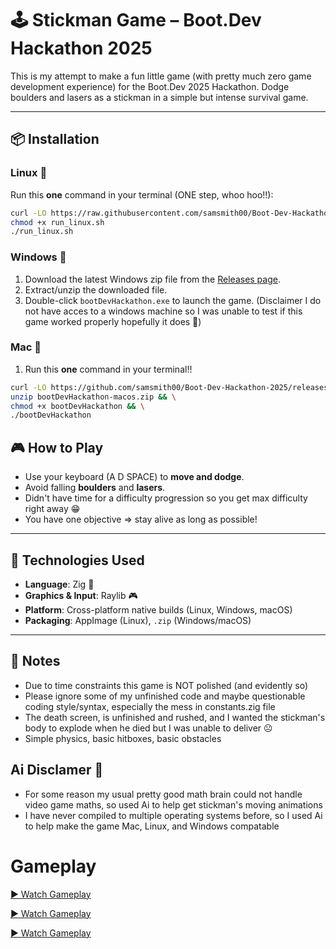 # 🕹️ Stickman Game – Boot.Dev Hackathon 2025

This is my attempt to make a fun little game (with pretty much zero game development experience) for the Boot.Dev 2025 Hackathon. Dodge boulders and lasers as a stickman in a simple but intense survival game.

---

## 📦 Installation

###  Linux 🐧

Run this **one** command in your terminal (ONE step, whoo hoo!!):

```bash
curl -LO https://raw.githubusercontent.com/samsmith00/Boot-Dev-Hackathon-2025/main/run_linux.sh
chmod +x run_linux.sh
./run_linux.sh
```

### Windows 🔫

1. Download the latest Windows zip file from the [Releases page](https://github.com/samsmith00/Boot-Dev-Hackathon-2025/releases/latest).
2. Extract/unzip the downloaded file.
3. Double-click `bootDevHackathon.exe` to launch the game.
(Disclaimer I do not have acces to a windows machine so I was unable to test if this game worked properly hopefully it does 🤞)

### Mac 

1. Run this **one** command in your terminal!!

```bash
curl -LO https://github.com/samsmith00/Boot-Dev-Hackathon-2025/releases/latest/download/bootDevHackathon-macos.zip && \
unzip bootDevHackathon-macos.zip && \
chmod +x bootDevHackathon && \
./bootDevHackathon
```

## 🎮 How to Play

- Use your keyboard (A D SPACE) to **move and dodge**.
- Avoid falling **boulders** and  **lasers**.
- Didn't have time for a difficulty progression so you get max difficulty right away 😁
- You have one objective => stay alive as long as possible!

---

## 🔧 Technologies Used

- **Language**: Zig 🦎 
- **Graphics & Input**: Raylib 🎮  
- **Platform**: Cross-platform native builds (Linux, Windows, macOS)  
- **Packaging**: AppImage (Linux), `.zip` (Windows/macOS)

---

## 📜 Notes

- Due to time constraints this game is NOT polished (and evidently so)
- Please ignore some of my unfinished code and maybe questionable coding style/syntax, especially the mess in constants.zig file
- The death screen, is unfinished and rushed, and I wanted the stickman's body to explode when he died but I was unable to deliver ☹️
- Simple physics, basic hitboxes, basic obstacles

## Ai Disclamer 🤖
- For some reason my usual pretty good math brain could not handle video game maths, so used Ai to help get stickman's moving animations
- I have never compiled to multiple operating systems before, so I used Ai to help make the game Mac, Linux, and Windows compatable

# Gameplay
[▶️ Watch Gameplay](https://github.com/user-attachments/assets/71769dc5-8be3-4366-bfbf-04590c1b21b0)

[▶️ Watch Gameplay](https://github.com/user-attachments/assets/b41aec78-94f6-4bef-9341-bcfd6f791bc0)

[▶️ Watch Gameplay](https://github.com/user-attachments/assets/98012de3-4472-4298-89bc-164a64d1ec2d)


